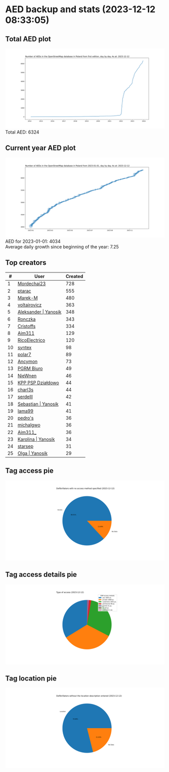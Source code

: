 # AED backup and stats (2023-12-12 08:33:05)


## Total AED plot
![](report_data/total_aed.svg)
Total AED: 6324

## Current year AED plot
![](report_data/current_year_aed.svg)\
AED for 2023-01-01: 4034\
Average daily growth since beginning of the year: 7.25

## Top creators
| # | User | Created |
| ------------- | ------------- | ------------- |
| 1 | [Mordechai23](<https://www.openstreetmap.org/user/Mordechai23>) | 728 |
| 2 | [ptarac](<https://www.openstreetmap.org/user/ptarac>) | 555 |
| 3 | [Marek-M](<https://www.openstreetmap.org/user/Marek-M>) | 480 |
| 4 | [voltairovicz](<https://www.openstreetmap.org/user/voltairovicz>) | 363 |
| 5 | [Aleksander &#124; Yanosik](<https://www.openstreetmap.org/user/Aleksander &#124; Yanosik>) | 348 |
| 6 | [Ronczka](<https://www.openstreetmap.org/user/Ronczka>) | 343 |
| 7 | [Cristoffs](<https://www.openstreetmap.org/user/Cristoffs>) | 334 |
| 8 | [Aim311](<https://www.openstreetmap.org/user/Aim311>) | 129 |
| 9 | [RicoElectrico](<https://www.openstreetmap.org/user/RicoElectrico>) | 120 |
| 10 | [syntex](<https://www.openstreetmap.org/user/syntex>) | 98 |
| 11 | [polar7](<https://www.openstreetmap.org/user/polar7>) | 89 |
| 12 | [Ancymon](<https://www.openstreetmap.org/user/Ancymon>) | 73 |
| 13 | [PGRM Biuro](<https://www.openstreetmap.org/user/PGRM Biuro>) | 49 |
| 14 | [NieWnen](<https://www.openstreetmap.org/user/NieWnen>) | 46 |
| 15 | [KPP PSP Działdowo](<https://www.openstreetmap.org/user/KPP PSP Działdowo>) | 44 |
| 16 | [charl3s](<https://www.openstreetmap.org/user/charl3s>) | 44 |
| 17 | [serdelll](<https://www.openstreetmap.org/user/serdelll>) | 42 |
| 18 | [Sebastian &#124; Yanosik](<https://www.openstreetmap.org/user/Sebastian &#124; Yanosik>) | 41 |
| 19 | [lama99](<https://www.openstreetmap.org/user/lama99>) | 41 |
| 20 | [pedro's](<https://www.openstreetmap.org/user/pedro's>) | 36 |
| 21 | [michalgwo](<https://www.openstreetmap.org/user/michalgwo>) | 36 |
| 22 | [Aim311_](<https://www.openstreetmap.org/user/Aim311_>) | 36 |
| 23 | [Karolina &#124; Yanosik](<https://www.openstreetmap.org/user/Karolina &#124; Yanosik>) | 34 |
| 24 | [starsep](<https://www.openstreetmap.org/user/starsep>) | 31 |
| 25 | [Olga &#124; Yanosik](<https://www.openstreetmap.org/user/Olga &#124; Yanosik>) | 29 |

## Tag access pie
![](report_data/tag_access.svg)

## Tag access details pie
![](report_data/tag_access_details.svg)

## Tag location pie
![](report_data/tag_location.svg)
